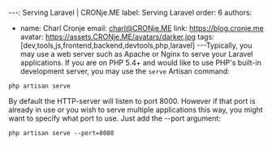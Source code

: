 ---: Serving Laravel | CRONje.ME
label: Serving Laravel
order: 6
authors:
  - name: Charl Cronje
    email: charl@CRONje.ME
    link: https://blog.cronje.me
    avatar: https://assets.CRONje.ME/avatars/darker.jpg
tags: [dev,tools,js,frontend,backend,devtools,php,laravel]
---Typically, you may use a web server such as Apache or Nginx to serve your Laravel applications. If you are on PHP 5.4+ and would like to use PHP's built-in development server, you may use the `serve` Artisan command:

```shell
php artisan serve
```

By default the HTTP-server will listen to port 8000\. However if that port is already in use or you wish to serve multiple applications this way, you might want to specify what port to use. Just add the --port argument:

```shell
php artisan serve --port=8080
```
